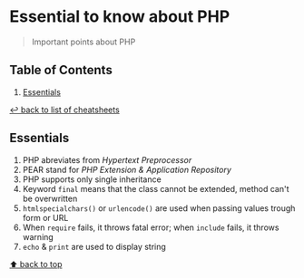 # Essential to know about PHP
> Important points about PHP


## Table of Contents

1. [Essentials](#essentials)

[↩ back to list of cheatsheets](README.md#list-of-cheatsheets)

## Essentials

1. PHP abreviates from *Hypertext Preprocessor*
1. PEAR stand for *PHP Extension & Application Repository*
1. PHP supports only single inheritance
1. Keyword `final` means that the class cannot be extended, method can't be overwritten
1. `htmlspecialchars()` or `urlencode()` are used when passing values trough form or URL
1. When `require` fails, it throws fatal error; when `include` fails, it throws warning
1. `echo` & `print` are used to display string

[⬆ back to top](#table-of-contents)